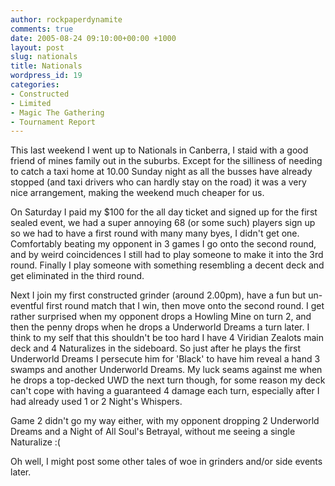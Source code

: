 ```yaml
---
author: rockpaperdynamite
comments: true
date: 2005-08-24 09:10:00+00:00 +1000
layout: post
slug: nationals
title: Nationals
wordpress_id: 19
categories:
- Constructed
- Limited
- Magic The Gathering
- Tournament Report
---
```


This last weekend I went up to Nationals in Canberra, I staid with a good friend of mines family out in the suburbs. Except for the silliness of needing to catch a taxi home at 10.00 Sunday night as all the busses have already stopped (and taxi drivers who can hardly stay on the road) it was a very nice arrangement, making the weekend much cheaper for us.




On Saturday I paid my $100 for the all day ticket and signed up for the first sealed event, we had a super annoying 68 (or some such) players sign up so we had to have a first round with many many byes, I didn't get one. Comfortably beating my opponent in 3 games I go onto the second round, and by weird coincidences I still had to play someone to make it into the 3rd round. Finally I play someone with something resembling a decent deck and get eliminated in the third round.




Next I join my first constructed grinder (around 2.00pm), have a fun but un-eventful first round match that I win, then move onto the second round. I get rather surprised when my opponent drops a Howling Mine on turn 2, and then the penny drops when he drops a Underworld Dreams a turn later. I think to my self that this shouldn't be too hard I have 4 Viridian Zealots main deck and 4 Naturalizes in the sideboard. So just after he plays the first Underworld Dreams I persecute him for 'Black' to have him reveal a hand 3 swamps and another Underworld Dreams. My luck seams against me when he drops a top-decked UWD the next turn though, for some reason my deck can't cope with having a guaranteed 4 damage each turn, especially after I had already used 1 or 2 Night's Whispers.




Game 2 didn't go my way either, with my opponent dropping 2 Underworld Dreams and a Night of All Soul's Betrayal, without me seeing a single Naturalize :(




Oh well, I might post some other tales of woe in grinders and/or side events later.




